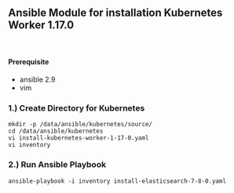 ## Ansible Module for installation Kubernetes Worker 1.17.0
​ 
#### Prerequisite

- ansible 2.9 
- vim

### 1.) Create Directory for Kubernetes 
```shell 
mkdir -p /data/ansible/kubernetes/source/
cd /data/ansible/kubernetes
vi install-kubernetes-worker-1-17-0.yaml
vi inventory
```
### 2.) Run Ansible Playbook  
```shell 
ansible-playbook -i inventory install-elasticsearch-7-8-0.yaml
